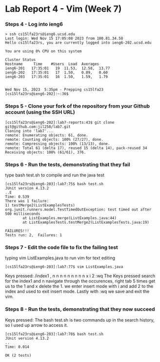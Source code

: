# Lab Report 4 - Vim (Week 7)

### Steps 4 - Log into ieng6
```
> ssh cs15lfa23rs@ieng6.ucsd.edu
Last login: Wed Nov 15 17:05:08 2023 from 100.81.34.58
Hello cs15lfa23rs, you are currently logged into ieng6-202.ucsd.edu

You are using 0% CPU on this system

Cluster Status 
Hostname     Time    #Users  Load  Averages  
ieng6-201   17:35:01   19  11.53,  12.58,  13.77
ieng6-202   17:35:01   17  1.50,   0.89,   0.60
ieng6-203   17:35:01   16  1.50,   1.59,   1.79

 
Wed Nov 15, 2023  5:35pm - Prepping cs15lfa23
[cs15lfa23rs@ieng6-202]:~:36$
```
### Steps 5 - Clone your fork of the repository from your Github account (using the SSH URL)
```
[cs15lfa23rs@ieng6-202]:lab7-reports:43$ git clone git@github.com:jil258/lab7.git
Cloning into 'lab7'...
remote: Enumerating objects: 61, done.
remote: Counting objects: 100% (27/27), done.
remote: Compressing objects: 100% (13/13), done.
remote: Total 61 (delta 17), reused 15 (delta 14), pack-reused 34
Receiving objects: 100% (61/61), 376.
```

### Steps 6 - Run the tests, demonstrating that they fail
type bash test.sh to compile and run the java test
```
[cs15lfa23rs@ieng6-203]:lab7:75$ bash test.sh 
JUnit version 4.13.2
..E
Time: 0.539
There was 1 failure:
1) testMerge2(ListExamplesTests)
org.junit.runners.model.TestTimedOutException: test timed out after 500 milliseconds
        at ListExamples.merge(ListExamples.java:44)
        at ListExamplesTests.testMerge2(ListExamplesTests.java:19)

FAILURES!!!
Tests run: 2,  Failures: 1
```

### Steps 7 - Edit the code file to fix the failing test

typing vim ListExamples.java <enter> to run vim for text editing
```
[cs15lfa23rs@ieng6-203]:lab7:77$ vim ListExamples.java
```

Keys pressed: /index1 <enter>, n n n n n n n n n <right><right><right><right><right> x i 2 <esc> :wq
The Keys pressed search for the index1 and n navigate through the occurences, right tab 5 times get us to the 1 and x delete the 1.
we enter insert mode with i and add 2 to the index and used <esc> to exit insert mode. Lastly with :wq we save and exit the vim.

### Steps 8 - Run the tests, demonstrating that they now succeed

Keys pressed: <up><up><enter> The bash test.sh is two commands up in the search history, so I used up arrow to access it. 
```
[cs15lfa23rs@ieng6-203]:lab7:78$ bash test.sh 
JUnit version 4.13.2
..
Time: 0.014

OK (2 tests)
```




